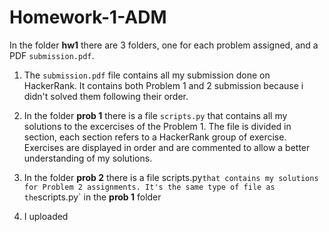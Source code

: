 # Homework-1-ADM
In the folder **hw1** there are 3 folders, one for each problem assigned, and a PDF `submission.pdf`.

1. The `submission.pdf` file contains all my submission done on HackerRank. It contains both Problem 1 and 2 submission because i didn't solved them following their order.

2. In the folder **prob 1** there is a file `scripts.py` that contains all my solutions to the excercises of the Problem 1. The file is divided in section, each section refers to a HackerRank group of exercise. Exercises are displayed in order and are commented to allow a better understanding of my solutions.

3. In the folder **prob 2** there is a file scripts.py` that contains my solutions for Problem 2 assignments. It's the same type of file as the `scripts.py` in the **prob 1** folder

4. I uploaded

